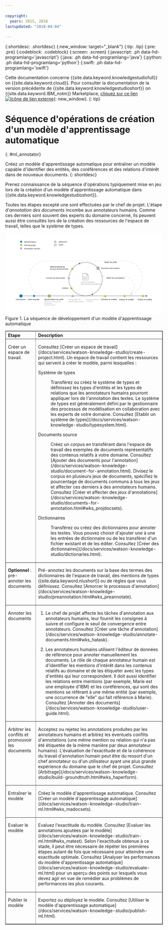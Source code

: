```yaml
---

copyright:
  years: 2015, 2018
lastupdated: "2018-04-04"

---
```


{:shortdesc: .shortdesc}
{:new_window: target="_blank"}
{:tip: .tip}
{:pre: .pre}
{:codeblock: .codeblock}
{:screen: .screen}
{:javascript: .ph data-hd-programlang='javascript'}
{:java: .ph data-hd-programlang='java'}
{:python: .ph data-hd-programlang='python'}
{:swift: .ph data-hd-programlang='swift'}

Cette documentation concerne {{site.data.keyword.knowledgestudiofull}} on {{site.data.keyword.cloud}}. Pour consulter la documentation de la version précédente de {{site.data.keyword.knowledgestudioshort}} on {{site.data.keyword.IBM_notm}} Marketplace, [cliquez sur ce lien ![Icône de lien externe](../../icons/launch-glyph.svg "Icône de lien externe")](https://console.bluemix.net/docs/services/knowledge-studio/ml-annotator.html){: new_window}.
{: tip}

# Séquence d'opérations de création d'un modèle d'apprentissage automatique
{: #ml_annotator}

Créez un modèle d'apprentissage automatique pour entraîner un modèle capable d'identifier des entités, des coréférences et des relations d'intérêt dans de nouveaux documents.
{: shortdesc}

Prenez connaissance de la séquence d'opérations typiquement mise en jeu lors de la création d'un modèle d'apprentissage automatique dans {{site.data.keyword.knowledgestudioshort}}.

Toutes les étapes excepté une sont effectuées par le chef de projet. L'étape d'*annotation des documents* incombe aux annotateurs humains. Comme ces derniers sont souvent des experts du domaine concerné, ils peuvent aussi être consultés lors de la création des ressources de l'espace de travail, telles que le système de types.

![La séquence de développement d'un modèle d'apprentissage automatique](images/wks-checklist.svg "Montre les étapes clés à effectuer pour créer un modèle") Figure 1. La séquence de développement d'un modèle d'apprentissage automatique

<table cellpadding="4" cellspacing="0" summary="Créer et raffiner un modèle" border="1" class="simpletable"><tr class="sthead"><th valign="bottom" align="left" id="d14771e70" class="stentry thleft thbot">Etape</th>
<th valign="bottom" align="left" id="d14771e72" class="stentry thleft thbot">Description</th>
</tr>
<tr class="strow"><td valign="top" headers="d14771e70" class="stentry"><p class="p wrapper">Créer un espace de travail. </p></td>
<td valign="top" headers="d14771e72" class="stentry"><p class="p wrapper">Consultez [Créer un espace de travail](/docs/services/watson-knowledge-studio/create-project.html). Un espace de travail contient les ressources qui servent à créer le modèle,
parmi lesquelles :</p><dl class="dl"><dt class="dt dlterm">Système de types</dt>
<dd class="dd"><p class="p wrapper">Transférez ou créez le système de types et définissez les types d'entités et les types de relations
que les annotateurs humains pourront appliquer lors de l'annotation des textes. Le système de types est généralement défini par le gestionnaire des processus de modélisation en collaboration avec
les experts de votre domaine. Consultez [Etablir un système de types](/docs/services/watson-knowledge-studio/typesystem.html).</p></dd>
<dt class="dt dlterm">Documents source</dt>
<dd class="dd"><p class="p wrapper">Créez un corpus en transférant dans l'espace de travail des exemples de documents
représentatifs des contenus relatifs à votre domaine. Consultez [Ajouter des documents pour l'annotation](/docs/services/watson-knowledge-studio/document-for-annotation.html). Divisez le corpus en plusieurs jeux de documents, spécifiez le pourcentage de documents communs à tous les
jeux et affecter ces derniers à des annotateurs humains. Consultez [Créer et affecter des jeux d'annotations](/docs/services/watson-knowledge-studio/documents-for-annotation.html#wks_projdocsets).</p></dd>
<dt class="dt dlterm">Dictionnaires</dt>
<dd class="dd"><p class="p wrapper">Transférez ou créez des dictionnaires pour annoter les textes. Vous pouvez choisir d'ajouter une à une les entrées de dictionnaire ou de les transférer d'un fichier existant et
de les éditer. Consultez [Créer des dictionnaires](/docs/services/watson-knowledge-studio/dictionaries.html).</p></dd>
</dl>
</td>
</tr>
<tr class="strow"><td valign="top" headers="d14771e70" class="stentry"><p class="p wrapper"><strong class="ph b">Optionnel</strong> : pré-annoter les documents </p></td>
<td valign="top" headers="d14771e72" class="stentry"><p class="p wrapper">Pré-annotez les
documents sur la base des termes des dictionnaires de l'espace de travail, des mentions
de types {{site.data.keyword.nlushort}} ou de règles que vous définissez. Consultez [Amorcer le processus d'annotation](/docs/services/watson-knowledge-studio/preannotation.html#wks_preannotate).</p></td>
</tr>
<tr class="strow"><td valign="top" headers="d14771e70" class="stentry"><p class="p wrapper">Annoter les documents</p></td>
<td valign="top" headers="d14771e72" class="stentry"><ol class="ol"><li class="li"><p class="p wrapper">Le chef de projet
affecte les tâches d'annotation aux annotateurs humains, leur fournit les consignes à suivre et
configure le seuil de convergence entre annotateurs. Consultez
[Créer une tâche d'annotation](/docs/services/watson-knowledge-studio/annotate-documents.html#wks_hatask).</p></li>
<li class="li"><p class="p wrapper">Les annotateurs humains utilisent l'éditeur de données de référence
pour annoter manuellement les documents. Le rôle de chaque annotateur humain est d'identifier les mentions d'intérêt dans les contenus relatifs au domaine et
de les étiqueter avec les types d'entités qui leur correspondent. Il doit aussi identifier les relations entre mentions (par exemple, Marie est une employée d'IBM) et
les coréférences, qui sont des mentions se référant à une même entité (par exemple, une occurrence de "elle" qui fait référence à Marie). Consultez [Annoter des documents](/docs/services/watson-knowledge-studio/user-guide.html).</p></li>
</ol>
</td>
</tr>
<tr class="strow"><td valign="top" headers="d14771e70" class="stentry"><p class="p wrapper">Arbitrer les conflits et promouvoir les documents</p></td>
<td valign="top" headers="d14771e72" class="stentry"><p class="p wrapper">Acceptez ou rejetez les annotations produites par les annotateurs humains et
arbitrez les éventuels conflits d'annotations (une même mention ou relation qui n'a pas été étiquetée de la même manière par deux annotateur humains). L'évaluation de l'exactitude et de la cohérence du travail d'annotation humain peut être du ressort
d'un chef annotateur ou d'un utilisateur ayant une plus grande expérience du domaine
que le chef de projet. Consultez [Arbitrage](/docs/services/watson-knowledge-studio/build-groundtruth.html#wks_haperform).</p></td>
</tr>
<tr class="strow"><td valign="top" headers="d14771e70" class="stentry"><p class="p wrapper">Entraîner le modèle</p></td>
<td valign="top" headers="d14771e72" class="stentry"><p class="p wrapper">Créez le modèle d'apprentissage automatique. Consultez [Créer un modèle d'apprentissage automatique](/docs/services/watson-knowledge-studio/train-ml.html#wks_madocsets).</p></td>
</tr>
<tr class="strow"><td valign="top" headers="d14771e70" class="stentry"><p class="p wrapper">Evaluer le modèle</p></td>
<td valign="top" headers="d14771e72" class="stentry"><p class="p wrapper">Evaluez l'exactitude du modèle. Consultez [Evaluer les annotations ajoutées par le modèle](/docs/services/watson-knowledge-studio/train-ml.html#wks_matest). Selon l'exactitude obtenue à ce stade, il peut être nécessaire de répéter les premières étapes autant de fois que nécessaire
pour atteindre une exactitude optimale. Consultez [Analyser les performances du modèle d'apprentissage automatique](/docs/services/watson-knowledge-studio/evaluate-ml.html)
pour un aperçu des points sur lesquels vous devez agir en vue de remédier aux problèmes de performances les plus courants.</p></td>
</tr>
<tr class="strow"><td valign="top" headers="d14771e70" class="stentry"><p class="p wrapper">Publier le modèle</p></td>
<td valign="top" headers="d14771e72" class="stentry"><p class="p wrapper">Exportez ou déployez le modèle. Consultez [Utiliser le modèle d'apprentissage automatique](/docs/services/watson-knowledge-studio/publish-ml.html).</p></td>
</tr>
</table>
